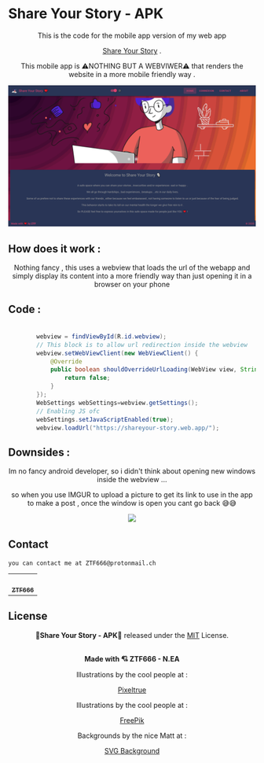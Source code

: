 # Share Your Story - APK

<div align="center">
<p>This is the code for the mobile app version of my web app  </p>

[Share Your Story](https://shareyour-story.web.app/) .

<p>This mobile app is ⚠️NOTHING BUT A WEBVIWER⚠️ that renders the website in a more mobile friendly way . </p>
</div>

<div align="center">
<img src="/scr/main.png"  >

</div>

## How does it work :

<div align="center">
<p>Nothing fancy , this uses a webview that loads the url of the webapp and simply display its content into a more friendly way than just opening it in a browser on your phone</p>
</div>

## Code :

```java

        webview = findViewById(R.id.webview);
        // This block is to allow url redirection inside the webview
        webview.setWebViewClient(new WebViewClient() {
            @Override
            public boolean shouldOverrideUrlLoading(WebView view, String url) {
                return false;
            }
        });
        WebSettings webSettings=webview.getSettings();
        // Enabling JS ofc
        webSettings.setJavaScriptEnabled(true);
        webview.loadUrl("https://shareyour-story.web.app/");

```

## Downsides :

<div align="center">
<p>Im no fancy android developer, so i didn't think about opening new windows inside the webview ...</p>
<p>so when you use IMGUR to upload a picture to get its link to use in the app to make a post , once the window is open you cant go back 😅😅 </p>
</div>
<div align="center">
<img src="/scr/Lol.gif"  >

</div>

## Contact

```
you can contact me at ZTF666@protonmail.ch

```

<div align="center">

<table>
  <tr>
    <td align="center"><a href="https://ztfportfolio.web.app/" target='_blank'><img src="https://avatars1.githubusercontent.com/u/32502988?v=4" width="100px;" alt=""/><br /><sub><b>ZTF666</b></sub></a></td>
  </tr>
</table>

</div>

## License

<div align="center">

**💎Share Your Story - APK💎** released under the [MIT](LICENSE) License.
<br><br>
<strong><p>Made with 💘 ZTF666 - N.EA</p> </strong>

<p>Illustrations by the cool people at : <p>

[Pixeltrue](https://www.pixeltrue.com/free-illustrations)

<p>Illustrations by the cool people at : </p>

[FreePik](https://www.freepik.com/vectors/people)

<p>Backgrounds by the nice Matt at :</p>

[SVG Background](https://www.svgbackgrounds.com/)

</div>
